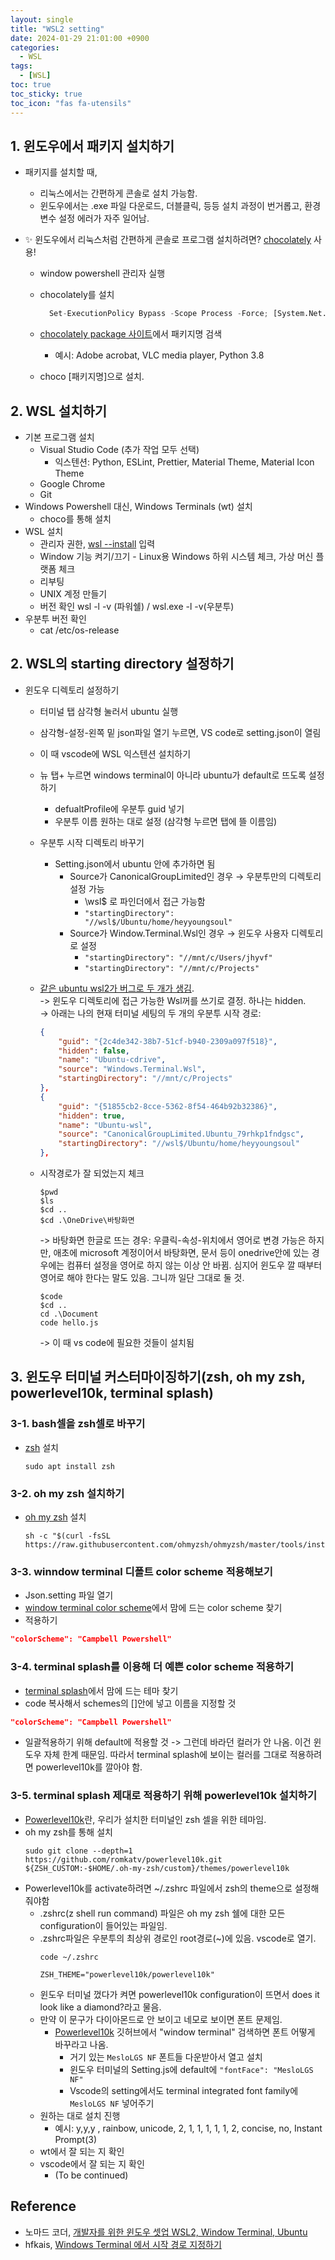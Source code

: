 ```yaml
---
layout: single
title: "WSL2 setting"
date: 2024-01-29 21:01:00 +0900
categories:
  - WSL
tags:
  - [WSL]
toc: true
toc_sticky: true
toc_icon: "fas fa-utensils"
---
```


## 1. 윈도우에서 패키지 설치하기

- 패키지를 설치할 때,

  - 리눅스에서는 간편하게 콘솔로 설치 가능함.
  - 윈도우에서는 .exe 파일 다운로드, 더블클릭, 등등 설치 과정이 번거롭고, 환경변수 설정 에러가 자주 일어남.

- ✨ 윈도우에서 리눅스처럼 간편하게 콘솔로 프로그램 설치하려면? [chocolately](https://community.chocolatey.org/) 사용!

  - window powershell 관리자 실행
  - chocolately를 설치

    ```python
      Set-ExecutionPolicy Bypass -Scope Process -Force; [System.Net.ServicePointManager]::SecurityProtocol = [System.Net.ServicePointManager]::SecurityProtocol -bor 3072; iex ((New-Object System.Net.WebClient).DownloadString('https://community.chocolatey.org/install.ps1'))
    ```

  - [chocolately package 사이트](https://community.chocolatey.org/packages)에서 패키지명 검색
    - 예시: Adobe acrobat, VLC media player, Python 3.8
  - choco [패키지명]으로 설치.

## 2. WSL 설치하기

- 기본 프로그램 설치
  - Visual Studio Code (추가 작업 모두 선택)
    - 익스텐션: Python, ESLint, Prettier, Material Theme, Material Icon Theme
  - Google Chrome
  - Git
- Windows Powershell 대신, Windows Terminals (wt) 설치
  - choco를 통해 설치
- WSL 설치
  - 관리자 권한, [wsl --install](https://learn.microsoft.com/en-us/windows/wsl/install) 입력
  - Window 기능 켜기/끄기 - Linux용 Windows 하위 시스템 체크, 가상 머신 플랫폼 체크
  - 리부팅
  - UNIX 계정 만들기
  - 버전 확인 wsl -l -v (파워쉘) / wsl.exe -l -v(우분투)
- 우분투 버전 확인
  - cat /etc/os-release

## 2. WSL의 starting directory 설정하기

- 윈도우 디렉토리 설정하기

  - 터미널 탭 삼각형 눌러서 ubuntu 실행
  - 삼각형-설정-왼쪽 밑 json파일 열기 누르면, VS code로 setting.json이 열림
  - 이 때 vscode에 WSL 익스텐션 설치하기
  - 뉴 탭+ 누르면 windows terminal이 아니라 ubuntu가 default로 뜨도록 설정하기
    - defualtProfile에 우분투 guid 넣기
    - 우분투 이름 원하는 대로 설정 (삼각형 누르면 탭에 뜰 이름임)
  - 우분투 시작 디렉토리 바꾸기
    - Setting.json에서 ubuntu 안에 추가하면 됨
      - Source가 CanonicalGroupLimited인 경우 → 우분투만의 디렉토리 설정 가능
        - \\wsl$ 로 파인더에서 접근 가능함
        - `"startingDirectory": "//wsl$/Ubuntu/home/heyyoungsoul"`
      - Source가 Window.Terminal.Wsl인 경우 → 윈도우 사용자 디렉토리로 설정
        - `"startingDirectory": "//mnt/c/Users/jhyvf"`
        - `"startingDirectory": "//mnt/c/Projects"`
  - [같은 ubuntu wsl2가 버그로 두 개가 생김](https://superuser.com/questions/1737942/different-profiles-of-the-same-wsl2-linux-instance-in-windows-terminal).  
    -> 윈도우 디렉토리에 접근 가능한 Wsl꺼를 쓰기로 결정. 하나는 hidden.  
    -> 아래는 나의 현재 터미널 세팅의 두 개의 우분투 시작 경로:

    ```json
    {
        "guid": "{2c4de342-38b7-51cf-b940-2309a097f518}",
        "hidden": false,
        "name": "Ubuntu-cdrive",
        "source": "Windows.Terminal.Wsl",
        "startingDirectory": "//mnt/c/Projects"
    },
    {
        "guid": "{51855cb2-8cce-5362-8f54-464b92b32386}",
        "hidden": true,
        "name": "Ubuntu-wsl",
        "source": "CanonicalGroupLimited.Ubuntu_79rhkp1fndgsc",
        "startingDirectory": "//wsl$/Ubuntu/home/heyyoungsoul"
    },
    ```

  - 시작경로가 잘 되었는지 체크
    ```
    $pwd
    $ls
    $cd ..
    $cd .\OneDrive\바탕화면
    ```
    -> 바탕화면 한글로 뜨는 경우: 우클릭-속성-위치에서 영어로 변경 가능은 하지만, 애초에 microsoft 계정이어서 바탕화면, 문서 등이 onedrive안에 있는 경우에는 컴퓨터 설정을 영어로 하지 않는 이상 안 바뀜. 심지어 윈도우 깔 때부터 영어로 해야 한다는 말도 있음. 그니까 일단 그대로 둘 것.
    ```
    $code
    $cd ..
    cd .\Document
    code hello.js
    ```
    -> 이 때 vs code에 필요한 것들이 설치됨

## 3. 윈도우 터미널 커스터마이징하기(zsh, oh my zsh, powerlevel10k, terminal splash)

### 3-1. bash셀을 zsh셀로 바꾸기

- [zsh](https://github.com/ohmyzsh/ohmyzsh/wiki/Installing-ZSH) 설치
  ```
  sudo apt install zsh
  ```

### 3-2. oh my zsh 설치하기

- [oh my zsh](https://github.com/ohmyzsh/ohmyzsh) 설치
  ```
  sh -c "$(curl -fsSL https://raw.githubusercontent.com/ohmyzsh/ohmyzsh/master/tools/install.sh)"
  ```

### 3-3. winndow terminal 디폴트 color scheme 적용해보기

- Json.setting 파일 열기
- [window terminal color scheme](https://learn.microsoft.com/en-us/windows/terminal/customize-settings/color-schemes)에서 맘에 드는 color scheme 찾기
- 적용하기

```json
"colorScheme": "Campbell Powershell"
```

### 3-4. terminal splash를 이용해 더 예쁜 color scheme 적용하기

- [terminal splash](https://terminalsplash.com/)에서 맘에 드는 테마 찾기
- code 복사해서 schemes의 []안에 넣고 이름을 지정할 것

```json
"colorScheme": "Campbell Powershell"
```

- 일괄적용하기 위해 default에 적용할 것
  -> 그런데 바라던 컬러가 안 나옴. 이건 윈도우 자체 한계 때문임. 따라서 terminal splash에 보이는 컬러를 그대로 적용하려면 powerlevel10k를 깔아야 함.

### 3-5. terminal splash 제대로 적용하기 위해 powerlevel10k 설치하기

- [Powerlevel10k](https://github.com/romkatv/powerlevel10k)란, 우리가 설치한 터미널인 zsh 셀을 위한 테마임.
- oh my zsh를 통해 설치
  ```
  sudo git clone --depth=1 https://github.com/romkatv/powerlevel10k.git ${ZSH_CUSTOM:-$HOME/.oh-my-zsh/custom}/themes/powerlevel10k
  ```
- Powerlevel10k를 activate하려면 ~/.zshrc 파일에서 zsh의 theme으로 설정해줘야함
  - .zshrc(z shell run command) 파일은 oh my zsh 쉘에 대한 모든 configuration이 들어있는 파일임.
  - .zshrc파일은 우분투의 최상위 경로인 root경로(~)에 있음. vscode로 열기.
    ```
    code ~/.zshrc
    ```
    ```
    ZSH_THEME="powerlevel10k/powerlevel10k"
    ```
  - 윈도우 터미널 껐다가 켜면 powerlevel10k configuration이 뜨면서 does it look like a diamond?라고 물음.
  - 만약 이 문구가 다이아몬드로 안 보이고 네모로 보이면 폰트 문제임.
    - [Powerlevel10k](https://github.com/romkatv/powerlevel10k) 깃허브에서 "window terminal" 검색하면 폰트 어떻게 바꾸라고 나옴.
      - 거기 있는 `MesloLGS NF` 폰트들 다운받아서 열고 설치
      - 윈도우 터미널의 Setting.js에 default에 `"fontFace": "MesloLGS NF"`
      - Vscode의 setting에서도 terminal integrated font family에 `MesloLGS NF` 넣어주기
  - 원하는 대로 설치 진행
    - 예시: y,y,y , rainbow, unicode, 2, 1, 1, 1, 1, 1, 2, concise, no, Instant Prompt(3)
  - wt에서 잘 되는 지 확인
  - vscode에서 잘 되는 지 확인
    - (To be continued)

## Reference

- 노마드 코더, [개발자를 위한 윈도우 셋업 WSL2, Window Terminal, Ubuntu](https://nomadcoders.co/windows-setup-for-developers)
- hfkais, [Windows Terminal 에서 시작 경로 지정하기](https://hfkais.blogspot.com/2020/11/windows-terminal-start-directory-setting.html)
